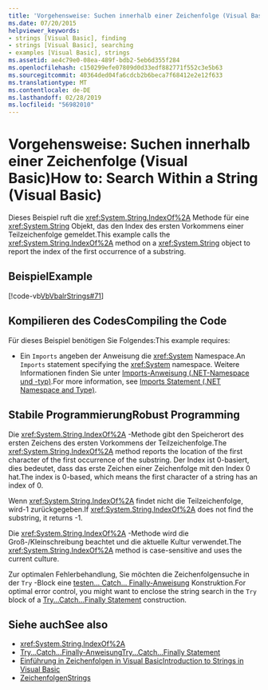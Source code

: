 ```yaml
---
title: 'Vorgehensweise: Suchen innerhalb einer Zeichenfolge (Visual Basic)'
ms.date: 07/20/2015
helpviewer_keywords:
- strings [Visual Basic], finding
- strings [Visual Basic], searching
- examples [Visual Basic], strings
ms.assetid: ae4c79e0-08ea-489f-bdb2-5eb6d355f284
ms.openlocfilehash: c150299efe07809d0d33edf882771f552c3e5b63
ms.sourcegitcommit: 40364ded04fa6cdcb2b6beca7f68412e2e12f633
ms.translationtype: MT
ms.contentlocale: de-DE
ms.lasthandoff: 02/28/2019
ms.locfileid: "56982010"
---
```

# <a name="how-to-search-within-a-string-visual-basic"></a><span data-ttu-id="51706-102">Vorgehensweise: Suchen innerhalb einer Zeichenfolge (Visual Basic)</span><span class="sxs-lookup"><span data-stu-id="51706-102">How to: Search Within a String (Visual Basic)</span></span>
<span data-ttu-id="51706-103">Dieses Beispiel ruft die <xref:System.String.IndexOf%2A> Methode für eine <xref:System.String> Objekt, das den Index des ersten Vorkommens einer Teilzeichenfolge gemeldet.</span><span class="sxs-lookup"><span data-stu-id="51706-103">This example calls the <xref:System.String.IndexOf%2A> method on a <xref:System.String> object to report the index of the first occurrence of a substring.</span></span>  
  
## <a name="example"></a><span data-ttu-id="51706-104">Beispiel</span><span class="sxs-lookup"><span data-stu-id="51706-104">Example</span></span>  
 [!code-vb[VbVbalrStrings#71](~/samples/snippets/visualbasic/VS_Snippets_VBCSharp/VbVbalrStrings/VB/Class2.vb#71)]  
  
## <a name="compiling-the-code"></a><span data-ttu-id="51706-105">Kompilieren des Codes</span><span class="sxs-lookup"><span data-stu-id="51706-105">Compiling the Code</span></span>  
 <span data-ttu-id="51706-106">Für dieses Beispiel benötigen Sie Folgendes:</span><span class="sxs-lookup"><span data-stu-id="51706-106">This example requires:</span></span>  
  
-   <span data-ttu-id="51706-107">Ein `Imports` angeben der Anweisung die <xref:System> Namespace.</span><span class="sxs-lookup"><span data-stu-id="51706-107">An `Imports` statement specifying the <xref:System> namespace.</span></span> <span data-ttu-id="51706-108">Weitere Informationen finden Sie unter [Imports-Anweisung (.NET-Namespace und -typ)](../../../../visual-basic/language-reference/statements/imports-statement-net-namespace-and-type.md).</span><span class="sxs-lookup"><span data-stu-id="51706-108">For more information, see [Imports Statement (.NET Namespace and Type)](../../../../visual-basic/language-reference/statements/imports-statement-net-namespace-and-type.md).</span></span>  
  
## <a name="robust-programming"></a><span data-ttu-id="51706-109">Stabile Programmierung</span><span class="sxs-lookup"><span data-stu-id="51706-109">Robust Programming</span></span>  
 <span data-ttu-id="51706-110">Die <xref:System.String.IndexOf%2A> -Methode gibt den Speicherort des ersten Zeichens des ersten Vorkommens der Teilzeichenfolge.</span><span class="sxs-lookup"><span data-stu-id="51706-110">The <xref:System.String.IndexOf%2A> method reports the location of the first character of the first occurrence of the substring.</span></span> <span data-ttu-id="51706-111">Der Index ist 0-basiert, dies bedeutet, dass das erste Zeichen einer Zeichenfolge mit den Index 0 hat.</span><span class="sxs-lookup"><span data-stu-id="51706-111">The index is 0-based, which means the first character of a string has an index of 0.</span></span>  
  
 <span data-ttu-id="51706-112">Wenn <xref:System.String.IndexOf%2A> findet nicht die Teilzeichenfolge, wird-1 zurückgegeben.</span><span class="sxs-lookup"><span data-stu-id="51706-112">If <xref:System.String.IndexOf%2A> does not find the substring, it returns -1.</span></span>  
  
 <span data-ttu-id="51706-113">Die <xref:System.String.IndexOf%2A> -Methode wird die Groß-/Kleinschreibung beachtet und die aktuelle Kultur verwendet.</span><span class="sxs-lookup"><span data-stu-id="51706-113">The <xref:System.String.IndexOf%2A> method is case-sensitive and uses the current culture.</span></span>  
  
 <span data-ttu-id="51706-114">Zur optimalen Fehlerbehandlung, Sie möchten die Zeichenfolgensuche in der `Try` -Block eine [testen... Catch... Finally-Anweisung](../../../../visual-basic/language-reference/statements/try-catch-finally-statement.md) Konstruktion.</span><span class="sxs-lookup"><span data-stu-id="51706-114">For optimal error control, you might want to enclose the string search in the `Try` block of a [Try...Catch...Finally Statement](../../../../visual-basic/language-reference/statements/try-catch-finally-statement.md) construction.</span></span>  
  
## <a name="see-also"></a><span data-ttu-id="51706-115">Siehe auch</span><span class="sxs-lookup"><span data-stu-id="51706-115">See also</span></span>
- <xref:System.String.IndexOf%2A>
- [<span data-ttu-id="51706-116">Try...Catch...Finally-Anweisung</span><span class="sxs-lookup"><span data-stu-id="51706-116">Try...Catch...Finally Statement</span></span>](../../../../visual-basic/language-reference/statements/try-catch-finally-statement.md)
- [<span data-ttu-id="51706-117">Einführung in Zeichenfolgen in Visual Basic</span><span class="sxs-lookup"><span data-stu-id="51706-117">Introduction to Strings in Visual Basic</span></span>](../../../../visual-basic/programming-guide/language-features/strings/introduction-to-strings.md)
- [<span data-ttu-id="51706-118">Zeichenfolgen</span><span class="sxs-lookup"><span data-stu-id="51706-118">Strings</span></span>](../../../../visual-basic/programming-guide/language-features/strings/index.md)
